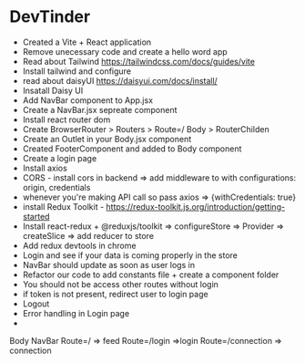 # DevTinder

- Created a Vite + React application
- Remove unecessary code and create a hello word app
- Read about Tailwind https://tailwindcss.com/docs/guides/vite
- Install tailwind and configure
- read about daisyUI https://daisyui.com/docs/install/
- Insatall Daisy UI
- Add NavBar component to App.jsx
- Create a NavBar.jsx sepreate component
- Install react router dom 
- Create BrowserRouter > Routers > Route=/ Body > RouterChilden
- Create an Outlet in your Body.jsx component
- Created FooterComponent and added to Body component
- Create a login page
- Install axios
- CORS - install cors in backend => add middleware to with configurations: origin, credentials
- whenever you're making API call so pass axios => {withCredentials: true}
- install Redux Toolkit - https://redux-toolkit.js.org/introduction/getting-started
- Install react-redux + @reduxjs/toolkit => configureStore => Provider => createSlice => add reducer to store
- Add redux devtools in chrome
- Login and see if your data is coming properly in the store
- NavBar should update as soon as user logs in 
- Refactor our code to add constants file + create a component folder
- You should not be access other routes without login
- if token is not present, redirect user to login page
- Logout 
- Error handling in Login page
- 







Body
    NavBar
    Route=/  => feed
    Route=/login  =>login
    Route=/connection  => connection
